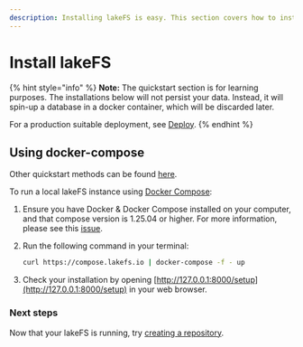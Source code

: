 ```yaml
---
description: Installing lakeFS is easy. This section covers how to install lakeFS using docker compose
---
```


# Install lakeFS

{% hint style="info" %}
**Note:** The quickstart section is for learning purposes. The installations below will not persist your data.
Instead, it will spin-up a database in a docker container, which will be discarded later.

For a production suitable deployment, see [Deploy](/deploy).
{% endhint %}

## Using docker-compose

Other quickstart methods can be found [here](more_quickstart_options.md).

To run a local lakeFS instance using [Docker Compose](https://docs.docker.com/compose/):

1. Ensure you have Docker & Docker Compose installed on your computer, and that compose version is 1.25.04 or higher. For more information, please see this [issue](https://github.com/treeverse/lakeFS/issues/894). 
1. Run the following command in your terminal:

   ```bash
   curl https://compose.lakefs.io | docker-compose -f - up
   ```

1. Check your installation by opening [http://127.0.0.1:8000/setup](http://127.0.0.1:8000/setup) in your web browser.

### Next steps

Now that your lakeFS is running, try [creating a repository](repository.md).
